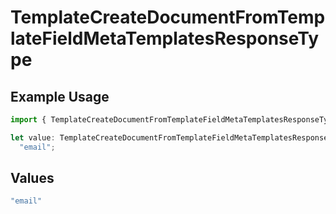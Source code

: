# TemplateCreateDocumentFromTemplateFieldMetaTemplatesResponseType

## Example Usage

```typescript
import { TemplateCreateDocumentFromTemplateFieldMetaTemplatesResponseType } from "@documenso/sdk-typescript/models/operations";

let value: TemplateCreateDocumentFromTemplateFieldMetaTemplatesResponseType =
  "email";
```

## Values

```typescript
"email"
```